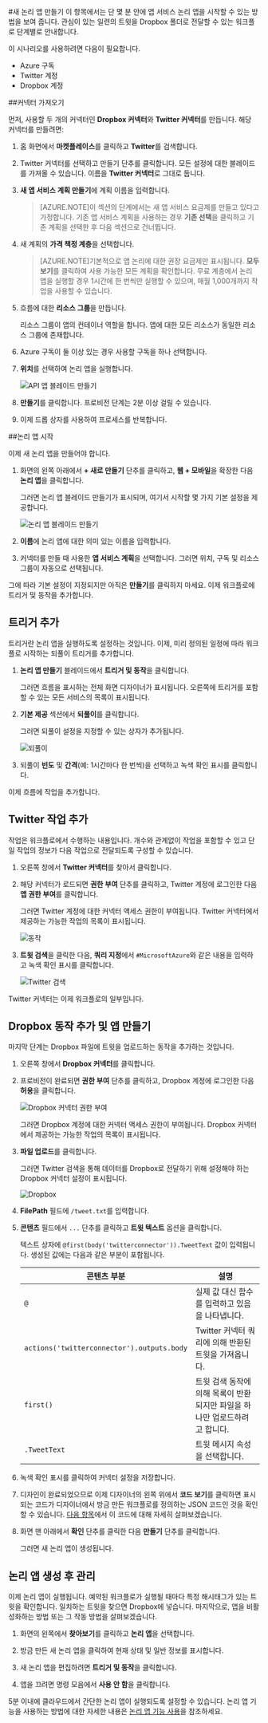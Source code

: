 <properties 
	pageTitle="논리 앱 만들기" 
	description="기본 논리 앱 만들기 시작" 
	authors="stepsic-microsoft-com" 
	manager="dwrede" 
	editor="" 
	services="app-service\logic" 
	documentationCenter=""/>

<tags
	ms.service="app-service-logic"
	ms.workload="integration"
	ms.tgt_pltfrm="na"
	ms.devlang="na"
	ms.topic="article"
	ms.date="03/20/2015"
	ms.author="stepsic"/>

#새 논리 앱 만들기
이 항목에서는 단 몇 분 안에 앱 서비스 논리 앱을 시작할 수 있는 방법을 보여 줍니다. 관심이 있는 일련의 트윗을 Dropbox 폴더로 전달할 수 있는 워크플로 단계별로 안내합니다.

이 시나리오를 사용하려면 다음이 필요합니다.

- Azure 구독
- Twitter 계정
- Dropbox 계정

<!--- TODO: Add try it now information here -->

##커넥터 가져오기

먼저, 사용할 두 개의 커넥터인 **Dropbox 커넥터**와 **Twitter 커넥터**를 만듭니다. 해당 커넥터를 만들려면:

1. 홈 화면에서 **마켓플레이스**를 클릭하고 **Twitter**를 검색합니다. 

2. Twitter 커넥터를 선택하고 만들기 단추를 클릭합니다. 모든 설정에 대한 블레이드를 가져올 수 있습니다. 이름을 **Twitter 커넥터**로 그대로 둡니다.

3. **새 앱 서비스 계획 만들기**에 계획 이름을 입력합니다.
	
	>[AZURE.NOTE]이 섹션의 단계에서는 새 앱 서비스 요금제를 만들고 있다고 가정합니다. 기존 앱 서비스 계획을 사용하는 경우 **기존 선택**을 클릭하고 기존 계획을 선택한 후 다음 섹션으로 건너뜁니다.
 
4.  새 계획의 **가격 책정 계층**을 선택합니다.
 
	>[AZURE.NOTE]기본적으로 앱 논리에 대한 권장 요금제만 표시됩니다. **모두 보기**를 클릭하여 사용 가능한 모든 계획을 확인합니다. 무료 계층에서 논리 앱을 실행할 경우 1시간에 한 번씩만 실행할 수 있으며, 매월 1,000개까지 작업을 사용할 수 있습니다.

5. 흐름에 대한 **리소스 그룹**을 만듭니다.

	리소스 그룹이 앱의 컨테이너 역할을 합니다. 앱에 대한 모든 리소스가 동일한 리소스 그룹에 존재합니다.

6. Azure 구독이 둘 이상 있는 경우 사용할 구독을 하나 선택합니다.

7. **위치**를 선택하여 논리 앱을 실행합니다.

	![API 앱 블레이드 만들기](./media/app-service-logic-create-a-logic-app/gallery.png)

8. **만들기**를 클릭합니다. 프로비전 단계는 2분 이상 걸릴 수 있습니다.

9. 이제 드롭 상자를 사용하여 프로세스를 반복합니다.

##논리 앱 시작

이제 새 논리 앱을 만들어야 합니다.

1. 화면의 왼쪽 아래에서 **+ 새로 만들기** 단추를 클릭하고, **웹 + 모바일**을 확장한 다음 **논리 앱**을 클릭합니다. 

 	그러면 논리 앱 블레이드 만들기가 표시되며, 여기서 시작할 몇 가지 기본 설정을 제공합니다.

	![논리 앱 블레이드 만들기](./media/app-service-logic-create-a-logic-app/createlogicapp.png)
	
2. **이름**에 논리 앱에 대한 의미 있는 이름을 입력합니다.

3. 커넥터를 만들 때 사용한 **앱 서비스 계획**을 선택합니다. 그러면 위치, 구독 및 리소스 그룹이 자동으로 선택됩니다.

그에 따라 기본 설정이 지정되지만 아직은 **만들기**를 클릭하지 마세요. 이제 워크플로에 트리거 및 동작을 추가합니다.

## 트리거 추가

트리거란 논리 앱을 실행하도록 설정하는 것입니다. 이제, 미리 정의된 일정에 따라 워크플로 시작하는 되풀이 트리거를 추가합니다.

1. **논리 앱 만들기** 블레이드에서 **트리거 및 동작**을 클릭합니다. 

	그러면 흐름을 표시하는 전체 화면 디자이너가 표시됩니다. 오른쪽에 트리거를 포함할 수 있는 모든 서비스의 목록이 표시됩니다.

2. **기본 제공** 섹션에서 **되풀이**를 클릭합니다.
	
	그러면 되풀이 설정을 지정할 수 있는 상자가 추가됩니다.

	![되풀이](./media/app-service-logic-create-a-logic-app/recurrence.png)


4.  되풀이 **빈도** 및 **간격**(예: 1시간마다 한 번씩)을 선택하고 녹색 확인 표시를 클릭합니다.

이제 흐름에 작업을 추가합니다.

## Twitter 작업 추가

작업은 워크플로에서 수행하는 내용입니다. 개수와 관계없이 작업을 포함할 수 있고 단일 작업의 정보가 다음 작업으로 전달되도록 구성할 수 있습니다.

1. 오른쪽 창에서 **Twitter 커넥터**를 찾아서 클릭합니다. 


2. 해당 커넥터가 로드되면 **권한 부여** 단추를 클릭하고, Twitter 계정에 로그인한 다음 **앱 권한 부여**를 클릭합니다.

	그러면 Twitter 계정에 대한 커넥터 액세스 권한이 부여됩니다. Twitter 커넥터에서 제공하는 가능한 작업의 목록이 표시됩니다.

	![동작](./media/app-service-logic-create-a-logic-app/actions.png)

3. **트윗 검색**을 클릭한 다음, **쿼리 지정**에서 `#MicrosoftAzure`와 같은 내용을 입력하고 녹색 확인 표시를 클릭합니다.

	![Twitter 검색](./media/app-service-logic-create-a-logic-app/twittersearch.png)

Twitter 커넥터는 이제 워크플로의 일부입니다.

## Dropbox 동작 추가 및 앱 만들기

마지막 단계는 Dropbox 파일에 트윗을 업로드하는 동작을 추가하는 것입니다.

1. 오른쪽 창에서 **Dropbox 커넥터**를 클릭합니다. 
  
2. 프로비전이 완료되면 **권한 부여** 단추를 클릭하고, Dropbox 계정에 로그인한 다음 **허용**을 클릭합니다.

	![Dropbox 커넥터 권한 부여](./media/app-service-logic-create-a-logic-app/authorize.png)
	
	그러면 Dropbox 계정에 대한 커넥터 액세스 권한이 부여됩니다. Dropbox 커넥터에서 제공하는 가능한 작업의 목록이 표시됩니다.
 
4. **파일 업로드**를 클릭합니다.

	그러면 Twitter 검색을 통해 데이터를 Dropbox로 전달하기 위해 설정해야 하는 Dropbox 커넥터 설정이 표시됩니다.

	![Dropbox](./media/app-service-logic-create-a-logic-app/dropbox.png)

3. **FilePath** 필드에 `/tweet.txt`를 입력합니다.
  
4. **콘텐츠** 필드에서 `...` 단추를 클릭하고 **트윗 텍스트** 옵션을 클릭합니다.
 
	텍스트 상자에 `@first(body('twitterconnector')).TweetText` 값이 입력됩니다. 생성된 값에는 다음과 같은 부분이 포함됩니다.

	콘텐츠 부분 | 설명
	------------------------------------------ | ------------
	 `@` | 실제 값 대신 함수를 입력하고 있음을 나타냅니다.
	`actions('twitterconnector').outputs.body` | Twitter 커넥터 쿼리에 의해 반환된 트윗을 가져옵니다.
	`first()` | 트윗 검색 동작에 의해 목록이 반환되지만 파일을 하나만 업로드하려고 합니다.
	`.TweetText` | 트윗 메시지 속성을 선택합니다.
	
5. 녹색 확인 표시를 클릭하여 커넥터 설정을 저장합니다.

5. 디자인이 완료되었으므로 이제 디자이너의 왼쪽 위에서 **코드 보기**를 클릭하면 표시되는 코드가 디자이너에서 방금 만든 워크플로를 정의하는 JSON 코드인 것을 확인할 수 있습니다. [다음 항목][Use logic app features]에서 이 코드에 대해 자세히 살펴보겠습니다.

6. 화면 맨 아래에서 **확인** 단추를 클릭한 다음 **만들기** 단추를 클릭합니다.

	그러면 새 논리 앱이 생성됩니다.

## 논리 앱 생성 후 관리

이제 논리 앱이 실행됩니다. 예약된 워크플로가 실행될 때마다 특정 해시태그가 있는 트윗을 확인합니다. 일치하는 트윗을 찾으면 Dropbox에 넣습니다. 마지막으로, 앱을 비활성화하는 방법 또는 그 작동 방법을 살펴보겠습니다.

1. 화면의 왼쪽에서 **찾아보기**를 클릭하고 **논리 앱**을 선택합니다. 
 
2. 방금 만든 새 논리 앱을 클릭하여 현재 상태 및 일반 정보를 표시합니다.

3. 새 논리 앱을 편집하려면 **트리거 및 동작**을 클릭합니다.
 
5. 앱을 끄려면 명령 모음에서 **사용 안 함**을 클릭합니다.

5분 이내에 클라우드에서 간단한 논리 앱이 실행되도록 설정할 수 있습니다. 논리 앱 기능을 사용하는 방법에 대한 자세한 내용은 [논리 앱 기능 사용]을 참조하세요.

<!-- Shared links -->
[Azure portal]: https://portal.azure.com
[Use logic app features]: app-service-logic-use-logic-app-features.md
[논리 앱 기능 사용]: app-service-logic-use-logic-app-features.md

<!--HONumber=54--> 